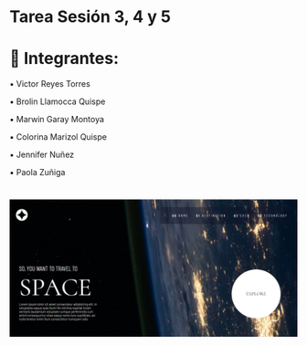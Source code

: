 # Tarea Sesión 3, 4 y 5

# 🔺 Integrantes:

  ▪️ Victor Reyes Torres
  
  ▪️ Brolin Llamocca Quispe
 
  ▪️ Marwin Garay Montoya
  
  ▪️ Colorina Marizol Quispe
  
  ▪️ Jennifer Nuñez
  
  ▪️ Paola Zuñiga
  

 #
![Image Text](https://github.com/MariCarolV9/firstAngular/blob/main/img/home.jpg)
 
